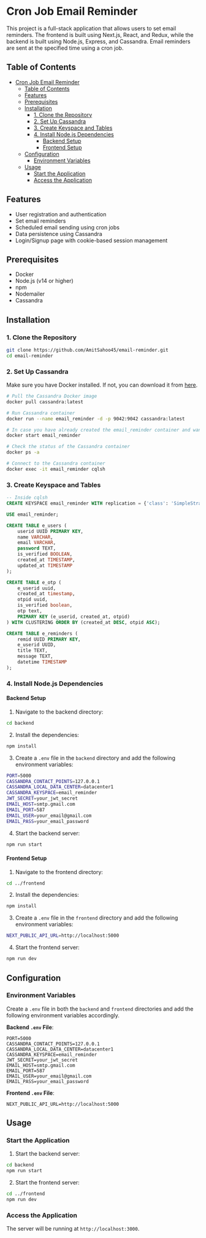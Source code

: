 # Cron Job Email Reminder

This project is a full-stack application that allows users to set email reminders. The frontend is built using Next.js, React, and Redux, while the backend is built using Node.js, Express, and Cassandra. Email reminders are sent at the specified time using a cron job.

## Table of Contents
- [Cron Job Email Reminder](#cron-job-email-reminder)
  - [Table of Contents](#table-of-contents)
  - [Features](#features)
  - [Prerequisites](#prerequisites)
  - [Installation](#installation)
    - [1. Clone the Repository](#1-clone-the-repository)
    - [2. Set Up Cassandra](#2-set-up-cassandra)
    - [3. Create Keyspace and Tables](#3-create-keyspace-and-tables)
    - [4. Install Node.js Dependencies](#4-install-nodejs-dependencies)
      - [Backend Setup](#backend-setup)
      - [Frontend Setup](#frontend-setup)
  - [Configuration](#configuration)
    - [Environment Variables](#environment-variables)
  - [Usage](#usage)
    - [Start the Application](#start-the-application)
    - [Access the Application](#access-the-application)

## Features
- User registration and authentication
- Set email reminders
- Scheduled email sending using cron jobs
- Data persistence using Cassandra
- Login/Signup page with cookie-based session management

## Prerequisites
- Docker
- Node.js (v14 or higher)
- npm
- Nodemailer
- Cassandra

## Installation

### 1. Clone the Repository
```bash
git clone https://github.com/AmitSahoo45/email-reminder.git
cd email-reminder
```

### 2. Set Up Cassandra
Make sure you have Docker installed. If not, you can download it from [here](https://www.docker.com/products/docker-desktop).

```bash
# Pull the Cassandra Docker image
docker pull cassandra:latest

# Run Cassandra container
docker run --name email_reminder -d -p 9042:9042 cassandra:latest

# In case you have already created the email_reminder container and want to re-run it
docker start email_reminder

# Check the status of the Cassandra container
docker ps -a

# Connect to the Cassandra container
docker exec -it email_reminder cqlsh
```

### 3. Create Keyspace and Tables
```sql
-- Inside cqlsh
CREATE KEYSPACE email_reminder WITH replication = {'class': 'SimpleStrategy', 'replication_factor': 1};

USE email_reminder;

CREATE TABLE e_users (
    userid UUID PRIMARY KEY,
    name VARCHAR,
    email VARCHAR,
    password TEXT,
    is_verified BOOLEAN,
    created_at TIMESTAMP,
    updated_at TIMESTAMP
);

CREATE TABLE e_otp (
    e_userid uuid,
    created_at timestamp,
    otpid uuid,
    is_verified boolean,
    otp text,
    PRIMARY KEY (e_userid, created_at, otpid)
) WITH CLUSTERING ORDER BY (created_at DESC, otpid ASC);

CREATE TABLE e_reminders (
    remid UUID PRIMARY KEY,
    e_userid UUID,
    title TEXT,
    message TEXT,
    datetime TIMESTAMP
);
```

### 4. Install Node.js Dependencies

#### Backend Setup

1. Navigate to the backend directory:

```bash
cd backend
```

2. Install the dependencies:

```bash
npm install
```

3. Create a `.env` file in the `backend` directory and add the following environment variables:

```bash
PORT=5000
CASSANDRA_CONTACT_POINTS=127.0.0.1
CASSANDRA_LOCAL_DATA_CENTER=datacenter1
CASSANDRA_KEYSPACE=email_reminder
JWT_SECRET=your_jwt_secret
EMAIL_HOST=smtp.gmail.com
EMAIL_PORT=587
EMAIL_USER=your_email@gmail.com
EMAIL_PASS=your_email_password
```

4. Start the backend server:

```bash
npm run start
```

#### Frontend Setup

1. Navigate to the frontend directory:

```bash
cd ../frontend
```

2. Install the dependencies:

```bash
npm install
```

3. Create a `.env` file in the `frontend` directory and add the following environment variables:

```bash
NEXT_PUBLIC_API_URL=http://localhost:5000
```

4. Start the frontend server:

```bash
npm run dev
```

## Configuration

### Environment Variables
Create a `.env` file in both the `backend` and `frontend` directories and add the following environment variables accordingly.

**Backend `.env` File**:
```env
PORT=5000
CASSANDRA_CONTACT_POINTS=127.0.0.1
CASSANDRA_LOCAL_DATA_CENTER=datacenter1
CASSANDRA_KEYSPACE=email_reminder
JWT_SECRET=your_jwt_secret
EMAIL_HOST=smtp.gmail.com
EMAIL_PORT=587
EMAIL_USER=your_email@gmail.com
EMAIL_PASS=your_email_password
```

**Frontend `.env` File**:
```env
NEXT_PUBLIC_API_URL=http://localhost:5000
```

## Usage

### Start the Application

1. Start the backend server:

```bash
cd backend
npm run start
```

2. Start the frontend server:

```bash
cd ../frontend
npm run dev
```

### Access the Application
The server will be running at `http://localhost:3000`.